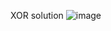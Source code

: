 XOR solution
![image](https://github.com/Falconly/Neuron-Network/assets/130743958/e087b6c3-618d-4cd6-9398-43f86cf371a9)

